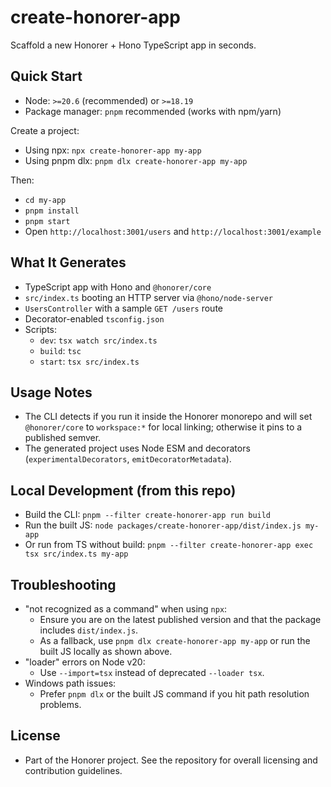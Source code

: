 # create-honorer-app

Scaffold a new Honorer + Hono TypeScript app in seconds.

## Quick Start
- Node: `>=20.6` (recommended) or `>=18.19`
- Package manager: `pnpm` recommended (works with npm/yarn)

Create a project:
- Using npx: `npx create-honorer-app my-app`
- Using pnpm dlx: `pnpm dlx create-honorer-app my-app`

Then:
- `cd my-app`
- `pnpm install`
- `pnpm start`
- Open `http://localhost:3001/users` and `http://localhost:3001/example`

## What It Generates
- TypeScript app with Hono and `@honorer/core`
- `src/index.ts` booting an HTTP server via `@hono/node-server`
- `UsersController` with a sample `GET /users` route
- Decorator-enabled `tsconfig.json`
- Scripts:
  - `dev`: `tsx watch src/index.ts`
  - `build`: `tsc`
  - `start`: `tsx src/index.ts`

## Usage Notes
- The CLI detects if you run it inside the Honorer monorepo and will set `@honorer/core` to `workspace:*` for local linking; otherwise it pins to a published semver.
- The generated project uses Node ESM and decorators (`experimentalDecorators`, `emitDecoratorMetadata`).

## Local Development (from this repo)
- Build the CLI: `pnpm --filter create-honorer-app run build`
- Run the built JS: `node packages/create-honorer-app/dist/index.js my-app`
- Or run from TS without build: `pnpm --filter create-honorer-app exec tsx src/index.ts my-app`

## Troubleshooting
- "not recognized as a command" when using `npx`:
  - Ensure you are on the latest published version and that the package includes `dist/index.js`.
  - As a fallback, use `pnpm dlx create-honorer-app my-app` or run the built JS locally as shown above.
- "loader" errors on Node v20:
  - Use `--import=tsx` instead of deprecated `--loader tsx`.
- Windows path issues:
  - Prefer `pnpm dlx` or the built JS command if you hit path resolution problems.

## License
- Part of the Honorer project. See the repository for overall licensing and contribution guidelines.
